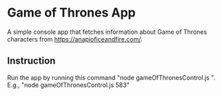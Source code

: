 # Game of Thrones App
A simple console app that fetches information about Game of Thrones characters from https://anapioficeandfire.com/.

## Instruction

Run the app by running this command "node gameOfThronesControl.js <characterID>". E.g., "node gameOfThronesControl.js 583"